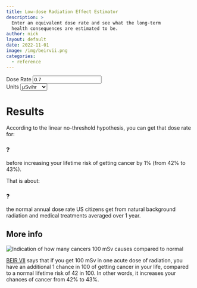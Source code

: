 ```yaml
---
title: Low-dose Radiation Effect Estimator
description: >
  Enter an equivalent dose rate and see what the long-term
  health consequences are estimated to be.
author: nick
layout: default
date: 2022-11-01
image: /img/beirvii.png
categories:
  - reference
---
```


<div class="row">
<div class="col-12" markdown="1">

<div class="row">
<div class="col-lg-2 col-md-3 col-sm-4 col-6">
<label for="rate">Dose Rate</label>
<input type="text" value="0.7" class="form-control" id="rate">
</div>
<div class="col-lg-2 col-md-3 col-sm-4 col-6">
<label for="rate-units">Units</label>
<select class="form-select" aria-label="Dose rate unit" id="rate-units">
  <option value="usv_hr">μSv/hr</option>
  <option value="mrem_hr">mrem/hr</option>
  <option value="mrem_hr">mR/hr</option>
  <option value="msv_hr">mSv/hr</option>
</select>
</div>
</div>

# Results

<div class="row">
<div class="col-6">
<p class="mb-0 pb-0">According to the linear no-threshold hypothesis, you can get that dose rate for:</p>
<h3 class="text-center my-0 py-0" id="result">?</h3> 
before increasing your lifetime risk of getting cancer by 1% (from 42% to 43%).
</div>
<div class="col-6">
<p class="mb-0 pb-0">That is about:</p>
<h3 class="text-center my-0 py-0" id="multiplier">?</h3> 
the normal annual dose rate US citizens get from natural background radiation and medical treatments 
averaged over 1 year.
</div>
</div>

## More info

<img class="img-fluid w-50 float-end" alt="Indication of how many cancers 100 mSv causes compared to normal" src="img/beirvii.png"/>

[BEIR VII](https://nap.nationalacademies.org/resource/11340/beir_vii_final.pdf)
says that if you get 100 mSv in one acute dose of radiation, you have an
additional 1 chance in 100 of getting cancer in your life, compared to a normal
lifetime risk of 42 in 100. In other words, it increases your chances of cancer
from 42% to 43%.

<script>

let rate=document.getElementById("rate");
let units=document.getElementById('rate-units')
let result=document.getElementById('result')
let mult=document.getElementById('multiplier')

rate.addEventListener("input",(e)=>{
  compute();
})
units.addEventListener("change",(e)=>{
  compute();
})


function compute() {
    let inp = Number(rate.value);
    let rate_msv_hr;
    switch (units.value) {
      case 'usv_hr':
        rate_msv_hr = inp/1000.0;
        break;
      case 'mrem_hr':
        rate_msv_hr = inp/100.0;
        break
      case 'msv_hr':
        rate_msv_hr = inp;
    }
    let hours_to_risk = 100.0/rate_msv_hr;
    let risk 
    if (hours_to_risk*60.0 < 1.0) {
        risk = `${(hours_to_risk*3600.0).toFixed(2)} seconds`
    }
    else if (hours_to_risk*60.0>=1 && hours_to_risk < 1.0) {
        risk = `${(hours_to_risk*60.0).toFixed(1)} minutes`
    } else if (1 <= hours_to_risk && hours_to_risk < 24) {
        risk = `${(hours_to_risk).toFixed(1)} hours`
    } else if (24 <= hours_to_risk && hours_to_risk < 24*365) {
        risk = `${(hours_to_risk/24.0).toFixed(1)} days`
    } else if (24*365 <= hours_to_risk) {
        risk = `${(hours_to_risk/24.0/365.25).toFixed(1)} years`
    }
    result.innerHTML = risk;

    mult.innerHTML = `${(rate_msv_hr/ 0.0006844).toFixed(1)}x`

}

compute();


</script>

</div>
</div>
